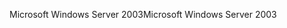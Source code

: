 <span data-ttu-id="6448c-101">Microsoft Windows Server 2003</span><span class="sxs-lookup"><span data-stu-id="6448c-101">Microsoft Windows Server 2003</span></span>